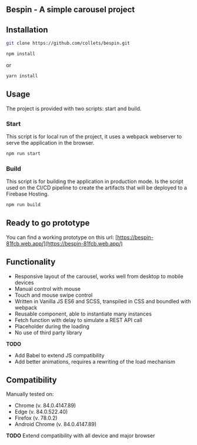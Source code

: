 ## Bespin - A simple carousel project

## Installation

```bash
git clone https://github.com/collets/bespin.git
```

```bash
npm install
```

or

```bash
yarn install
```

## Usage

The project is provided with two scripts: start and build.

### Start

This script is for local run of the project, it uses a webpack webserver to serve the application in the browser.

```bash
npm run start
```

### Build

This script is for building the application in production mode. Is the script used on the CI/CD pipeline to create the artifacts that will be deployed to a Firebase Hosting.

```bash
npm run build
```

## Ready to go prototype

You can find a working prototype on this url: [https://bespin-81fcb.web.app/](https://bespin-81fcb.web.app/)

## Functionality

* Responsive layout of the carousel, works well from desktop to mobile devices
* Manual control with mouse
* Touch and mouse swipe control
* Written in Vanilla JS ES6 and SCSS, transpiled in CSS and boundled with webpack
* Reusable component, able to instantiate many instances
* Fetch function with delay to simulate a REST API call
* Placeholder during the loading
* No use of third party library 

**TODO** 
* Add Babel to extend JS compatibility
* Add better animations, requires a rewriting of the load mechanism

## Compatibility

Manually tested on:
* Chrome (v. 84.0.4147.89)
* Edge (v. 84.0.522.40)
* Firefox (v. 78.0.2)
* Android Chrome (v. 84.0.4147.89)

**TODO** Extend compatibility with all device and major browser